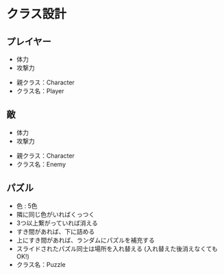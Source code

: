 # クラス設計
## プレイヤー
* 体力
* 攻撃力
- 親クラス：Character
- クラス名：Player

## 敵
* 体力
* 攻撃力
- 親クラス：Character
- クラス名：Enemy

## パズル
* 色 : 5色
* 隣に同じ色がいればくっつく
* 3つ以上繋がっていれば消える
* すき間があれば、下に詰める
* 上にすき間があれば、ランダムにパズルを補充する
* スライドされたパズル同士は場所を入れ替える
(入れ替えた後消えなくてもOK!)
* クラス名：Puzzle


